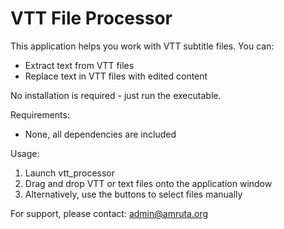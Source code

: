 VTT File Processor
==================

This application helps you work with VTT subtitle files. You can:
- Extract text from VTT files
- Replace text in VTT files with edited content

No installation is required - just run the executable.

Requirements:
- None, all dependencies are included

Usage:
1. Launch vtt_processor
2. Drag and drop VTT or text files onto the application window
3. Alternatively, use the buttons to select files manually

For support, please contact: admin@amruta.org
